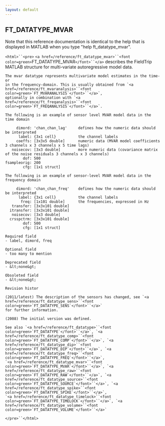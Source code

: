```yaml
---
layout: default
---
```


##  FT_DATATYPE_MVAR

Note that this reference documentation is identical to the help that is displayed in MATLAB when you type "help ft_datatype_mvar".

`<html>``<pre>`
    `<a href=/reference/ft_datatype_mvar>``<font color=green>`FT_DATATYPE_MVAR`</font>``</a>` describes the FieldTrip MATLAB structure for multi-variate
    autoregressive model data.
 
    The mvar datatype represents multivariate model estimates in the time- or
    in the frequency-domain. This is usually obtained from `<a href=/reference/ft_mvaranalysis>``<font color=green>`FT_MVARANALYSIS`</font>``</a>`,
    optionally in combination with `<a href=/reference/ft_freqanalysis>``<font color=green>`FT_FREQANALYSIS`</font>``</a>`.
 
    The following is an example of sensor level MVAR model data in the time domain
 
         dimord: 'chan_chan_lag'     defines how the numeric data should be interpreted
          label: {3x1 cell}          the channel labels
         coeffs: [3x3x5 double]      numeric data (MVAR model coefficients 3 channels x 3 channels x 5 time lags)
       noisecov: [3x3 double]        more numeric data (covariance matrix of the noise residuals 3 channels x 3 channels)
            dof: 500
    fsampleorig: 200
            cfg: [1x1 struct]
 
    The following is an example of sensor-level MVAR model data in the frequency domain
 
         dimord: 'chan_chan_freq'    defines how the numeric data should be interpreted
          label: {3x1 cell}          the channel labels
           freq: [1x101 double]      the frequencies, expressed in Hz
       transfer: [3x3x101 double]
      itransfer: [3x3x101 double]
       noisecov: [3x3 double]
      crsspctrm: [3x3x101 double]
            dof: 500
            cfg: [1x1 struct]
 
    Required field
    - label, dimord, freq
 
    Optional field
    - too many to mention
 
    Deprecated field
    - &lt;none&gt;
 
    Obsoleted field
    - &lt;none&gt;
 
    Revision histor
 
    (2011/latest) The description of the sensors has changed, see `<a href=/reference/ft_datatype_sens>``<font color=green>`FT_DATATYPE_SENS`</font>``</a>`
    for further information.
 
    (2008) The initial version was defined.
 
    See also `<a href=/reference/ft_datatype>``<font color=green>`FT_DATATYPE`</font>``</a>`, `<a href=/reference/ft_datatype_comp>``<font color=green>`FT_DATATYPE_COMP`</font>``</a>`, `<a href=/reference/ft_datatype_dip>``<font color=green>`FT_DATATYPE_DIP`</font>``</a>`, `<a href=/reference/ft_datatype_freq>``<font color=green>`FT_DATATYPE_FREQ`</font>``</a>`,
    `<a href=/reference/ft_datatype_mvar>``<font color=green>`FT_DATATYPE_MVAR`</font>``</a>`, `<a href=/reference/ft_datatype_raw>``<font color=green>`FT_DATATYPE_RAW`</font>``</a>`, `<a href=/reference/ft_datatype_source>``<font color=green>`FT_DATATYPE_SOURCE`</font>``</a>`, `<a href=/reference/ft_datatype_spike>``<font color=green>`FT_DATATYPE_SPIKE`</font>``</a>`,
    `<a href=/reference/ft_datatype_timelock>``<font color=green>`FT_DATATYPE_TIMELOCK`</font>``</a>`, `<a href=/reference/ft_datatype_volume>``<font color=green>`FT_DATATYPE_VOLUME`</font>``</a>`
`</pre>``</html>`

